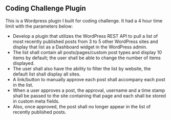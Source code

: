 Coding Challenge Plugin
---
This is a Wordpress plugin I built for coding challenge. It had a 4 hour time limit with the parameters below:
- Develop a plugin that utilizes the WordPress REST API to pull a list of most recently published posts from 3 to 5 other WordPress sites and display that list as a Dashboard widget in the WordPress admin. 
- The list shall contain all posts/pages/custom post types and display 10 items by default; the user shall be able to change the number of items displayed. 
- The user shall also have the ability to filter the list by website, the default list shall display all sites. 
- A link/button to manually approve each post shall accompany each post in the list. 
- When a user approves a post, the approval, username and a time stamp shall be passed to the site containing that page and each shall be stored in custom meta fields. 
- Also, once approved, the post shall no longer appear in the list of recently published posts.

